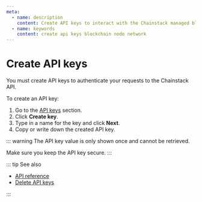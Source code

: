 ```yaml
---
meta:
  - name: description
    content: Create API keys to interact with the Chainstack managed blockchain services through API.
  - name: keywords
    content: create api keys blockchain node network
---
```


# Create API keys

You must create API keys to authenticate your requests to the Chainstack API.

To create an API key:

1. Go to the <a href="https://console.chainstack.com/user/settings/api-keys" target="_blank">API keys</a> section.
1. Click **Create key**.
1. Type in a name for the key and click **Next**.
1. Copy or write down the created API key.

::: warning
The API key value is only shown once and cannot be retrieved.

Make sure you keep the API key secure.
:::

::: tip See also

* [API reference](/api/reference/)
* [Delete API keys](/api/delete-api-keys)

:::

